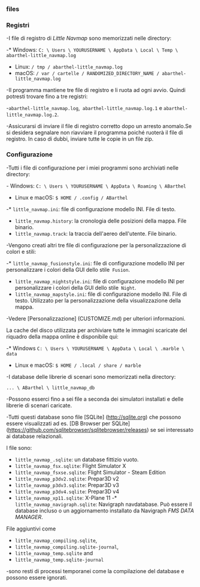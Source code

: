 ### files

### Registri

-I file di registro di _Little Navmap_ sono memorizzati nelle directory:

-* Windows: `C: \ Users \ YOURUSERNAME \ AppData \ Local \ Temp \ abarthel-little_navmap.log`
* Linux: `/ tmp / abarthel-little_navmap.log`
* macOS: `/ var / cartelle / RANDOMIZED_DIRECTORY_NAME / abarthel-little_navmap.log`

-Il programma mantiene tre file di registro e li ruota ad ogni avvio. Quindi potresti trovare fino a tre registri:

-`abarthel-little_navmap.log`,` abarthel-little_navmap.log.1` e `abarthel-little_navmap.log.2`.

-Assicurarsi di inviare il file di registro corretto dopo un arresto anomalo.Se si desidera segnalare non riavviare il programma  poiché ruoterà il file di registro. In caso di dubbi, inviare tutte le copie in un file zip.

### Configurazione

-Tutti i file di configurazione per i miei programmi sono archiviati nelle directory:

*-* Windows: `C: \ Users \ YOURUSERNAME \ AppData \ Roaming \ ABarthel`
* Linux e macOS: `$ HOME / .config / ABarthel`

-* `little_navmap.ini`: file di configurazione modello INI. File di testo.
* `little_navmap.history`: la cronologia delle posizioni della mappa. File binario.
* `little_navmap.track`: la traccia dell'aereo dell'utente. File binario.

-Vengono creati altri tre file di configurazione per la personalizzazione di colori e stili:

-* `little_navmap_fusionstyle.ini`: file di configurazione modello INI per personalizzare i colori della GUI dello stile` Fusion`.
* `little_navmap_nightstyle.ini`: file di configurazione modello INI per personalizzare i colori della GUI dello stile` Night`.
* `little_navmap_mapstyle.ini`: file di configurazione modello INI. File di testo. Utilizzato per la personalizzazione della visualizzazione della mappa.

-Vedere [Personalizzazione] (CUSTOMIZE.md) per ulteriori informazioni.

La cache del disco utilizzata per archiviare tutte le immagini scaricate del riquadro della mappa online è disponibile qui:

-* Windows `C: \ Users \ YOURUSERNAME \ AppData \ Local \ .marble \ data`
* Linux e macOS: `$ HOME / .local / share / marble`

-I database delle librerie di scenari sono memorizzati nella directory:

`... \ ABarthel \ little_navmap_db`

-Possono esserci fino a sei file a seconda dei simulatori installati e delle librerie di scenari caricate.

-Tutti questi database sono file [SQLite] (http://sqlite.org) che possono essere visualizzati ad es. [DB Browser per SQLite] (https://github.com/sqlitebrowser/sqlitebrowser/releases) se sei interessato ai database relazionali.

I file sono:

* `little_navmap_.sqlite`: un database fittizio vuoto.
* `little_navmap_fsx.sqlite`: Flight Simulator X
* `little_navmap_fsxse.sqlite`: Flight Simulator - Steam Edition
* `little_navmap_p3dv2.sqlite`: Prepar3D v2
* `little_navmap_p3dv3.sqlite`: Prepar3D v3
* `little_navmap_p3dv4.sqlite`: Prepar3D v4
* `little_navmap_xp11.sqlite`: X-Plane 11
-* `little_navmap_navigraph.sqlite`: Navigraph navdatabase. Può essere il database incluso o un aggiornamento installato da Navigraph _FMS DATA MANAGER_.

File aggiuntivi come

* `little_navmap_compiling.sqlite`,
* `little_navmap_compiling.sqlite-journal`,
* `little_navmap_temp.sqlite` and
* `little_navmap_temp.sqlite-journal`

-sono resti di processi temporanei come la compilazione del database e possono essere ignorati.
